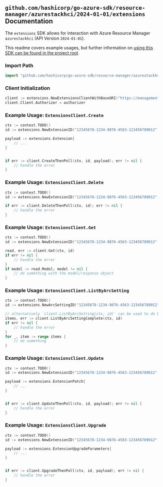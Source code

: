 
## `github.com/hashicorp/go-azure-sdk/resource-manager/azurestackhci/2024-01-01/extensions` Documentation

The `extensions` SDK allows for interaction with Azure Resource Manager `azurestackhci` (API Version `2024-01-01`).

This readme covers example usages, but further information on [using this SDK can be found in the project root](https://github.com/hashicorp/go-azure-sdk/tree/main/docs).

### Import Path

```go
import "github.com/hashicorp/go-azure-sdk/resource-manager/azurestackhci/2024-01-01/extensions"
```


### Client Initialization

```go
client := extensions.NewExtensionsClientWithBaseURI("https://management.azure.com")
client.Client.Authorizer = authorizer
```


### Example Usage: `ExtensionsClient.Create`

```go
ctx := context.TODO()
id := extensions.NewExtensionID("12345678-1234-9876-4563-123456789012", "example-resource-group", "clusterValue", "arcSettingValue", "extensionValue")

payload := extensions.Extension{
	// ...
}


if err := client.CreateThenPoll(ctx, id, payload); err != nil {
	// handle the error
}
```


### Example Usage: `ExtensionsClient.Delete`

```go
ctx := context.TODO()
id := extensions.NewExtensionID("12345678-1234-9876-4563-123456789012", "example-resource-group", "clusterValue", "arcSettingValue", "extensionValue")

if err := client.DeleteThenPoll(ctx, id); err != nil {
	// handle the error
}
```


### Example Usage: `ExtensionsClient.Get`

```go
ctx := context.TODO()
id := extensions.NewExtensionID("12345678-1234-9876-4563-123456789012", "example-resource-group", "clusterValue", "arcSettingValue", "extensionValue")

read, err := client.Get(ctx, id)
if err != nil {
	// handle the error
}
if model := read.Model; model != nil {
	// do something with the model/response object
}
```


### Example Usage: `ExtensionsClient.ListByArcSetting`

```go
ctx := context.TODO()
id := extensions.NewArcSettingID("12345678-1234-9876-4563-123456789012", "example-resource-group", "clusterValue", "arcSettingValue")

// alternatively `client.ListByArcSetting(ctx, id)` can be used to do batched pagination
items, err := client.ListByArcSettingComplete(ctx, id)
if err != nil {
	// handle the error
}
for _, item := range items {
	// do something
}
```


### Example Usage: `ExtensionsClient.Update`

```go
ctx := context.TODO()
id := extensions.NewExtensionID("12345678-1234-9876-4563-123456789012", "example-resource-group", "clusterValue", "arcSettingValue", "extensionValue")

payload := extensions.ExtensionPatch{
	// ...
}


if err := client.UpdateThenPoll(ctx, id, payload); err != nil {
	// handle the error
}
```


### Example Usage: `ExtensionsClient.Upgrade`

```go
ctx := context.TODO()
id := extensions.NewExtensionID("12345678-1234-9876-4563-123456789012", "example-resource-group", "clusterValue", "arcSettingValue", "extensionValue")

payload := extensions.ExtensionUpgradeParameters{
	// ...
}


if err := client.UpgradeThenPoll(ctx, id, payload); err != nil {
	// handle the error
}
```
